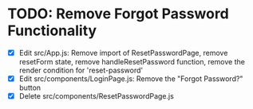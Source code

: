 # TODO: Remove Forgot Password Functionality

- [x] Edit src/App.js: Remove import of ResetPasswordPage, remove resetForm state, remove handleResetPassword function, remove the render condition for 'reset-password'
- [x] Edit src/components/LoginPage.js: Remove the "Forgot Password?" button
- [x] Delete src/components/ResetPasswordPage.js
